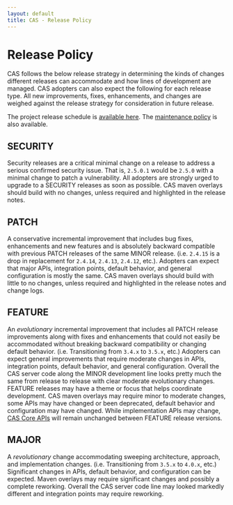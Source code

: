 ```yaml
---
layout: default
title: CAS - Release Policy
---
```


# Release Policy

CAS follows the below release strategy in determining the kinds of changes different releases can
accommodate and how lines of development are managed. CAS adopters can also expect the following 
for each release type. All new improvements, fixes, enhancements, and changes are weighed against 
the release strategy for consideration in future release.

The project release schedule is [available here](https://github.com/apereo/cas/milestones). The 
[maintenance policy](Maintenance-Policy.html) is also available.

## SECURITY 

Security releases are a critical minimal change on a release to address a serious confirmed 
security issue. That is, `2.5.0.1` would be `2.5.0` with a minimal change to patch a vulnerability.
All adopters are strongly urged to upgrade to a SECURITY releases as soon as possible. 
CAS maven overlays should build with no changes, unless required and highlighted in the release notes.

## PATCH 

A conservative incremental improvement that includes bug fixes, enhancements and new features 
and is absolutely backward compatible with previous PATCH releases of the same 
MINOR release. (i.e. `2.4.15` is a drop in replacement for `2.4.14`, `2.4.13`, `2.4.12`, etc.). 
Adopters can expect that major APIs, integration points, default behavior, and general 
configuration is mostly the same. CAS maven overlays should build with little to no changes, 
unless required and highlighted in the release notes and change logs.

## FEATURE 

An *evolutionary* incremental improvement that includes all PATCH release improvements 
along with fixes and enhancements that could not easily be accommodated without 
breaking backward compatibility or changing default behavior. (i.e. Transitioning from `3.4.x` to `3.5.x`, etc.) 
Adopters can expect general improvements that require moderate changes in APIs, integration points, 
default behavior, and general configuration. Overall the CAS server code along the MINOR 
development line looks pretty much the same from release to release with clear moderate evolutionary 
changes. FEATURE releases may have a theme or focus that helps coordinate development. 
CAS maven overlays may require minor to moderate changes, some APIs may have changed or 
been deprecated, default behavior and configuration may have changed. 
While implementation APIs may change, [CAS Core APIs](https://github.com/apereo/cas/tree/master/api) 
will remain unchanged between FEATURE release versions.

## MAJOR 
 
A *revolutionary* change accommodating sweeping architecture, approach, and
implementation changes. (i.e. Transitioning from `3.5.x` to `4.0.x`, etc.) 
Significant changes in APIs, default behavior, and configuration can be expected. 
Maven overlays may require significant changes and possibly a complete reworking. 
Overall the CAS server code line may looked markedly different and integration 
points may require reworking. 
